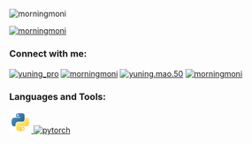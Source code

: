 <!-- <h1 align="center">Hi 👋, I'm morning</h1> -->
<!-- <h3 align="center">NLPer | Data Miner</h3> -->

<p align="left"> <img src="https://komarev.com/ghpvc/?username=morningmoni&label=Profile%20views&color=0e75b6&style=flat" alt="morningmoni" /> </p>

<p align="left"> <a href="https://github.com/ryo-ma/github-profile-trophy"><img src="https://github-profile-trophy.vercel.app/?username=morningmoni&row=1&column=7&margin-w=15&margin-h=15" alt="morningmoni" /></a> </p>

<!-- <p align="left"> <a href="https://twitter.com/yuning_pro" target="blank"><img src="https://img.shields.io/twitter/follow/yuning_pro?logo=twitter&style=for-the-badge" alt="yuning_pro" /></a> </p> -->

<h3 align="left">Connect with me:</h3>
<p align="left">
<a href="https://twitter.com/yuning_pro" target="blank"><img align="center" src="https://raw.githubusercontent.com/rahuldkjain/github-profile-readme-generator/master/src/images/icons/Social/twitter.svg" alt="yuning_pro" height="30" width="40" /></a>
<a href="https://linkedin.com/in/morningmoni" target="blank"><img align="center" src="https://raw.githubusercontent.com/rahuldkjain/github-profile-readme-generator/master/src/images/icons/Social/linked-in-alt.svg" alt="morningmoni" height="30" width="40" /></a>
<a href="https://fb.com/yuning.mao.50" target="blank"><img align="center" src="https://raw.githubusercontent.com/rahuldkjain/github-profile-readme-generator/master/src/images/icons/Social/facebook.svg" alt="yuning.mao.50" height="30" width="40" /></a>
<a href="https://instagram.com/morningmoni" target="blank"><img align="center" src="https://raw.githubusercontent.com/rahuldkjain/github-profile-readme-generator/master/src/images/icons/Social/instagram.svg" alt="morningmoni" height="30" width="40" /></a>
</p>

<h3 align="left">Languages and Tools:</h3>
<p align="left"> <a href="https://www.python.org" target="_blank"> <img src="https://raw.githubusercontent.com/devicons/devicon/master/icons/python/python-original.svg" alt="python" width="40" height="40"/> </a> <a href="https://pytorch.org/" target="_blank"> <img src="https://www.vectorlogo.zone/logos/pytorch/pytorch-icon.svg" alt="pytorch" width="40" height="40"/> </a> </p>

<!-- <p><img align="left" src="https://github-readme-stats.vercel.app/api/top-langs?username=morningmoni&show_icons=true&locale=en&layout=compact" alt="morningmoni" /></p> -->

<!-- <p>&nbsp;<img align="center" src="https://github-readme-stats.vercel.app/api?username=morningmoni&show_icons=true&locale=en" alt="morningmoni" /></p> -->

<!-- <p><img align="center" src="https://github-readme-streak-stats.herokuapp.com/?user=morningmoni&" alt="morningmoni" /></p> -->

